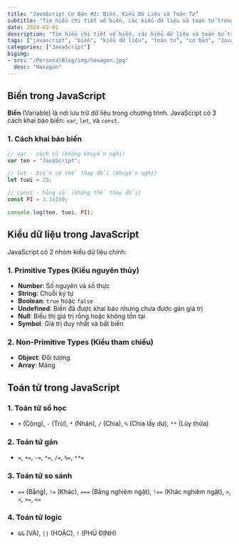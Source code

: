 ```yaml
---
title: "JavaScript Cơ Bản #2: Biến, Kiểu Dữ Liệu và Toán Tử"
subtitle: "Tìm hiểu chi tiết về biến, các kiểu dữ liệu và toán tử trong JavaScript"
date: 2024-02-01
description: "Tìm hiểu chi tiết về biến, các kiểu dữ liệu và toán tử trong JavaScript"
tags: ["javascript", "biến", "kiểu dữ liệu", "toán tử", "cơ bản", "JavaScript Cơ Bản"]
categories: ["JavaScript"]
bigimg:
- src: "/PersonalBlog/img/hexagon.jpg"
  desc: "Hexagon"
---
```


## Biến trong JavaScript

**Biến** (Variable) là nơi lưu trữ dữ liệu trong chương trình. JavaScript có 3 cách khai báo biến: `var`, `let`, và `const`.

### 1. Cách khai báo biến

```javascript
// var - cách cũ (không khuyến nghị)
var ten = "JavaScript";

// let - biến có thể thay đổi (khuyến nghị)
let tuoi = 25;

// const - hằng số (không thể thay đổi)
const PI = 3.14159;

console.log(ten, tuoi, PI);
```

## Kiểu dữ liệu trong JavaScript

JavaScript có 2 nhóm kiểu dữ liệu chính:

### 1. Primitive Types (Kiểu nguyên thủy)

- **Number**: Số nguyên và số thực
- **String**: Chuỗi ký tự
- **Boolean**: `true` hoặc `false`
- **Undefined**: Biến đã được khai báo nhưng chưa được gán giá trị
- **Null**: Biểu thị giá trị rỗng hoặc không tồn tại
- **Symbol**: Giá trị duy nhất và bất biến

### 2. Non-Primitive Types (Kiểu tham chiếu)

- **Object**: Đối tượng
- **Array**: Mảng

## Toán tử trong JavaScript

### 1. Toán tử số học

- `+` (Cộng), `-` (Trừ), `*` (Nhân), `/` (Chia), `%` (Chia lấy dư), `**` (Lũy thừa)

### 2. Toán tử gán

- `=`, `+=`, `-=`, `*=`, `/=`, `%=`, `**=`

### 3. Toán tử so sánh

- `==` (Bằng), `!=` (Khác), `===` (Bằng nghiêm ngặt), `!==` (Khác nghiêm ngặt), `>`, `<`, `>=`, `<=`

### 4. Toán tử logic

- `&&` (VÀ), `||` (HOẶC), `!` (PHỦ ĐỊNH)
